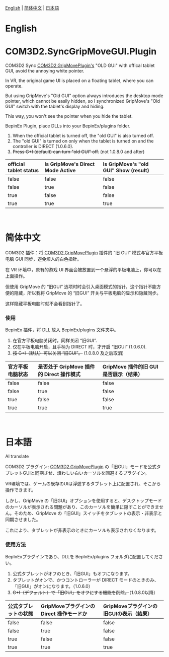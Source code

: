 [English](#english) | [简体中文](#%E7%AE%80%E4%BD%93%E4%B8%AD%E6%96%87) | [日本語](#%E6%97%A5%E6%9C%AC%E8%AA%9E)

# English
# COM3D2.SyncGripMoveGUI.Plugin
 COM3D2 Sync [COM3D2.GripMovePlugin's](https://ux.getuploader.com/scarletkom_mod/download/45) "OLD GUI" with offical tablet GUI, avoid the annoying white pointer.

In VR, the original game UI is placed on a floating tablet, where you can operate.

But using GripMove's "Old GUI" option always introduces the desktop mode pointer, which cannot be easily hidden, so I synchronized GripMove's "Old GUI" switch with the tablet's display and hiding.

This way, you won't see the pointer when you hide the tablet.


BepinEx Plugin, place DLLs into your BepinEx/plugins folder.

1. When the official tablet is turned off, the "old GUI" is also turned off.
2. The "old GUI" is turned on only when the tablet is turned on and the controller is DIRECT (1.0.6.0).
3. ~~Press G+I (default) can turn "old GUI" off.~~ (not 1.0.8.0 and after)


| official tablet status | 	Is GripMove's Direct Mode Active | Is GripMove's "old GUI" Show (result)  |
| :---  |  :---- |   :--- |
|false|	false|	false|
|false|	true|	false|
|true|	false|	false|
|true|	true|	true|


<br>

# 简体中文
COM3D2 插件：将 [COM3D2.GripMovePlugin](https://ux.getuploader.com/scarletkom_mod/download/45) 插件的 “旧 GUI” 模式与官方平板电脑 GUI 同步，避免烦人的白色指针。

在 VR 环境中，原有的游戏 UI 界面会被放置到一个悬浮的平板电脑上，你可以在上面操作。

但使用 GripMove 的 “旧GUI” 选项时时会引入桌面模式的指针，这个指针不能方便的隐藏，所以我将 GripMove 的 “旧GUI” 开关与平板电脑的显示和隐藏同步。

这样隐藏平板电脑时就不会看到指针了。


### 使用

BepinEx 插件，将 DLL 放入 BepinEx/plugins 文件夹中。

1. 在官方平板电脑关闭时，同样关闭 “旧GUI”.
2. 仅在平板电脑开启，且手柄为 DIRECT 时，才开启 “旧GUI” (1.0.6.0).
3. ~~按 G+I（默认）可以关闭 “旧GUI”。~~ (1.0.8.0 及之后取消)

| 官方平板电脑状态 | 是否处于 GripMove 插件的 Direct 操作模式 | GripMove 插件的旧 GUI 是否展示（结果）  |
| :---        |    :----   |          :--- |
|false|	false|	false|
|false|	true|	false|
|true|	false|	false|
|true|	true|	true|




<br>

# 日本語
AI translate

COM3D2 プラグイン: [COM3D2.GripMovePlugin](https://ux.getuploader.com/scarletkom_mod/download/45) の「旧GUI」モードを公式タブレットGUIと同期させ、煩わしい白いカーソルを回避するプラグイン。

VR環境では、ゲームの既存のUIは浮遊するタブレット上に配置され、そこから操作できます。

しかし、GripMove の「旧GUI」オプションを使用すると、デスクトップモードのカーソルが表示される問題があり、このカーソルを簡単に隠すことができません。そのため、GripMove の「旧GUI」スイッチをタブレットの表示・非表示と同期させました。

これにより、タブレットが非表示のときにカーソルも表示されなくなります。

### 使用方法

BepInExプラグインであり、DLLを BepInEx/plugins フォルダに配置してください。

1. 公式タブレットがオフのとき、「旧GUI」もオフになります。
2. タブレットがオンで、かつコントローラーが DIRECT モードのときのみ、「旧GUI」がオンになります。（1.0.6.0）
3. ~~G+I（デフォルト）で「旧GUI」をオフにする機能を削除。~~（1.0.8.0以降）

| 公式タブレットの状態 | GripMoveプラグインの Direct 操作モードか | GripMoveプラグインの旧GUIの表示（結果） |
| :---        |    :----   |          :--- |
|false|	false|	false|
|false|	true|	false|
|true|	false|	false|
|true|	true|	true|

